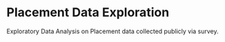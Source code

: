 # Placement Data Exploration
Exploratory Data Analysis on Placement data collected publicly via survey.
